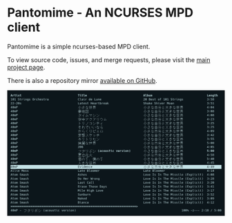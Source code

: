 # Pantomime - An NCURSES MPD client

Pantomime is a simple ncurses-based MPD client.

To view source code, issues, and merge requests, please visit the [main project page](https://git.julianneadams.info/LeftySolara/pantomime).

There is also a repository mirror [available on GitHub](https://github.com/LeftySolara/pantomime).

![screenshot](screenshot.png)
